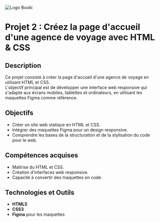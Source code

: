 ![Logo Booki](./images/logo/Booki.png) <!-- Utilisez le bon chemin vers l'image du logo -->

# Projet 2 : Créez la page d'accueil d'une agence de voyage avec HTML & CSS

## Description
Ce projet consiste à créer la page d'accueil d'une agence de voyage en utilisant HTML et CSS.  
L'objectif principal est de développer une interface web responsive qui s'adapte aux écrans mobiles, tablettes et ordinateurs, en utilisant les maquettes Figma comme référence.

## Objectifs
- Créer un site web statique en HTML et CSS.
- Intégrer des maquettes Figma pour un design responsive.
- Comprendre les bases de la structuration et de la stylisation du code pour le web.

## Compétences acquises
- Maîtrise du HTML et CSS.
- Création d'interfaces web responsive.
- Capacité à convertir des maquettes en code.

## Technologies et Outils
- **HTML5**
- **CSS3**
- **Figma** pour les maquettes
